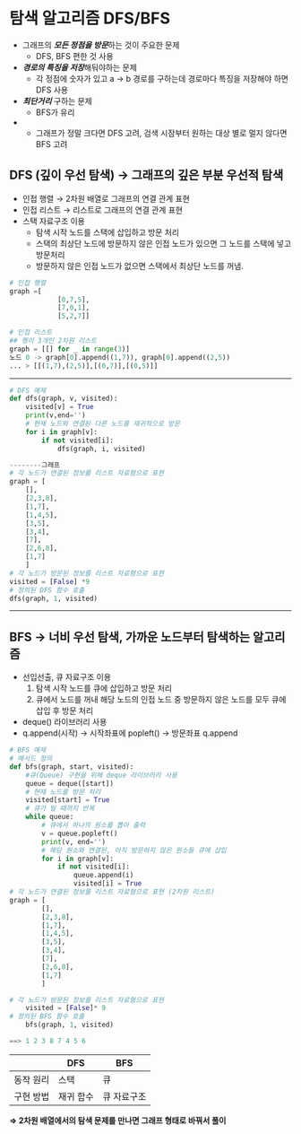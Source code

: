 # 탐색 알고리즘 DFS/BFS
- 그래프의 ***모든 정점을 방문***하는 것이 주요한 문제 
	- DFS, BFS 편한 것 사용
- ***경로의 특징을 저장***해둬야하는 문제
	- 각 정점에 숫자가 있고 a -> b 경로를 구하는데 경로마다 특징을 저장해야 하면 DFS 사용
- ***최단거리*** 구하는 문제
	- BFS가 유리
- * 그래프가 정말 크다면 DFS 고려, 검색 시잠부터 원하는 대상 별로 멀지 않다면 BFS 고려
## DFS (깊이 우선 탐색) → 그래프의 깊은 부분 우선적 탐색

- 인접 행렬 → 2차원 배열로 그래프의 연결 관계 표현
- 인접 리스트 → 리스트로 그래프의 연결 관계 표현
- 스택 자료구조 이용
    - 탐색 시작 노드를 스택에 삽입하고 방문 처리
    - 스택의 최상단 노드에 방문하지 않은 인접 노드가 있으면 그 노드를 스택에 넣고 방문처리
    - 방문하지 않은 인접 노드가 없으면 스택에서 최상단 노드를 꺼냄.

```python
# 인접 행렬
graph =[
			[0,7,5],
			[7,0,1],
			[5,2,7]]

# 인접 리스트
## 행이 3개인 2차원 리스트
graph = [[] for _ in range(3)]
노드 0 -> graph[0].append((1,7)), graph[0].append((2,5))
... > [[(1,7),(2,5)],[(0,7)],[(0,5)]]

```

---

```python
# DFS 예제
def dfs(graph, v, visited):
	visited[v] = True
	print(v,end='')
	# 현재 노드와 연결된 다른 노드를 재귀적으로 방문
	for i in graph[v]:
		if not visited[i]:
			dfs(graph, i, visited)

--------그래프
# 각 노드가 연결된 정보를 리스트 자료형으로 표현
graph = [
	[],
	[2,3,8],
	[1,7],
	[1,4,5],
	[3,5],
	[3,4],
	[7],
	[2,6,8],
	[1,7]
	]
# 각 노드가 방문된 정보를 리스트 자료형으로 표현
visited = [False] *9
# 정의된 DFS 함수 호출
dfs(graph, 1, visited)
```

---

## BFS → 너비 우선 탐색, 가까운 노드부터 탐색하는 알고리즘

- 선입선출, 큐 자료구조 이용
    1. 탐색 시작 노드를 큐에 삽입하고 방문 처리
    2. 큐에서 노드를 꺼내 해당 노드의 인접 노드 중 방문하지 않은 노드를 모두 큐에 삽입 후 방문 처리
- deque() 라이브러리 사용
- q.append(시작) -> 시작좌표에 popleft() -> 방문좌표 q.append
```python
# BFS 예제
# 메서드 정의
def bfs(graph, start, visited):
	#큐(Queue) 구현을 위해 deque 라이브러리 사용
	queue = deque([start])
	# 현재 노드를 방문 처리
	visited[start] = True
	# 큐가 빌 때까지 반복
	while queue:
		# 큐에서 하나의 원소를 뽑아 출력
		v = queue.popleft()
		print(v, end='')
		# 해당 원소와 연결된, 아직 방문하지 않은 원소들 큐에 삽입
		for i in graph[v]:
			if not visited[i]:
				queue.append(i)
				visited[i] = True
# 각 노드가 연결된 정보를 리스트 자료형으로 표현 (2차원 리스트)
graph = [
		[],
		[2,3,8],
		[1,7],
		[1,4,5],
		[3,5],
		[3,4],
		[7],
		[2,6,8],
		[1,7]
		]

# 각 노드가 방문된 정보를 리스트 자료형으로 표현
	visited = [False]* 9
# 정의된 BFS 함수 호출
	bfs(graph, 1, visited)

==> 1 2 3 8 7 4 5 6
```

|  | DFS | BFS |
| --- | --- | --- |
| 동작 원리 | 스택 | 큐 |
| 구현 방법 | 재귀 함수 | 큐 자료구조 |

**⇒ 2차원 배열에서의 탐색 문제를 만나면 그래프 형태로 바꿔서 풀이**